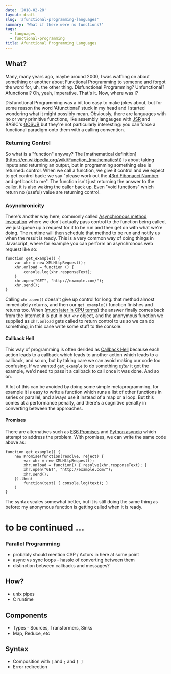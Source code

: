 ```yaml
---
date: '2018-02-28'
layout: draft
slug: 'afunctional-programming-languages'
summary: 'What if there were no functions?'
tags:
  - languages
  - functional-programming
title: Afunctional Programming Languages
---
```


## What?

Many, many years ago, maybe around 2000, I was waffling on about something or another
about Functional Programming to someone and forgot the word for, uh, the other thing.
Disfunctional Programming?  Unfunctional?  Afunctional?  Oh, yeah, Imperative.  That's it.
Now, where was I?

Disfunctional Programming was a bit too easy to make jokes about, but for some reason
the word 'Afunctional' stuck in my head and I started wondering what it might possibly
mean.  Obviously, there are languages with no or very primitive functions, like
assembly langauges with [JSR](https://en.wikipedia.org/wiki/Subroutine#Jump_to_subroutine)
and BASIC's [GOSUB](https://en.wikipedia.org/wiki/GOSUB)
but they're not particularly interesting: you can force a functional paradigm onto them 
with a calling convention.

### Returning Control

So what is a "function" anyway?  The
[mathematical definition](https://en.wikipedia.org/wiki/Function_(mathematics\))
is about taking inputs and returning an output, but in programming something else
is returned: control.  When we call a function, we give it control and we expect
to get control back: we say "please work out the
[43rd Fibonacci Number](/art/fibonacci-regex-perversity/) and get back to me".
The function isn't just returning the answer to the caller, it is also waking the
caller back up.  Even "void functions" which return no (useful) value are returning
control.

### Asynchronicity

There's another way here, commonly called
[Asynchronous method invocation](https://en.wikipedia.org/wiki/Asynchronous_method_invocation)
where we don't actually pass control to the function being called, we just queue up
a request for it to be run and then get on with what we're doing.  The runtime will 
then schedule that method to be run and notify us when the result is ready.  This is 
a very common way of doing things in Javascript, where for example you can perform an
asynchronous web request like so:

    function get_example() {
        var xhr = new XMLHttpRequest();
        xhr.onload = function () {
            console.log(xhr.responseText); 
        }
        xhr.open("GET", "http://example.com/");
        xhr.send();
    }

Calling `xhr.open()` doesn't give up control for long: that method almost immediately
returns, and then our `get_example()` function finishes and returns too.
When ([much later in CPU terms](https://blog.codinghorror.com/the-infinite-space-between-words/))
the answer finally comes back from the Internet
it is put in our `xhr` object, and the anonymous function we supplied as
`xhr.onload` gets called to return control to us so we can do something,
in this case write some stuff to the console.

#### Callback Hell

This way of programming is often derided as [Callback Hell](http://callbackhell.com/)
because each action leads to a callback which leads to another action which leads to a callback,
and so on, but by taking care we can avoid making our code too confusing.  If we wanted
`get_example` to do something *after* it got the example, we'd need to pass it a callback
to call once it was done.  And so on.

A lot of this can be avoided by doing some simple metaprogramming, for example it is easy
to write a function which runs a list of other functions in series or parallel, and always
use it instead of a map or a loop.  But this comes at a performance penalty, and there's 
a cognitive penalty in converting between the approaches.

#### Promises

There are alternatives such as
[ES6 Promises](https://developer.mozilla.org/en-US/docs/Web/JavaScript/Reference/Global_Objects/Promise) and
[Python asyncio](https://docs.python.org/3/library/asyncio.html#module-asyncio) which 
attempt to address the problem.  With promises, we can write the same code above as:

    function get_example() {
        new Promise(function(resolve, reject) {
            var xhr = new XMLHttpRequest();
            xhr.onload = function() { resolve(xhr.responseText); }
            xhr.open("GET", "http://example.com/");
            xhr.send();
        }).then(
            function(text) { console.log(text); }
        )
    }

The syntax scales somewhat better, but it is still doing the same thing as before:
my anonymous function is getting called when it is ready.

# to be continued ...

### Parallel Programming

* probably should mention CSP / Actors in here at some point
* async vs sync loops - hassle of converting between them
* distinction between callbacks and messages?

## How?

* unix pipes
* C runtime

## Components

* Types - Sources, Transformers, Sinks
* Map, Reduce, etc

## Syntax

* Composition with `|` and `;` and `[ ]`
* Error redirection

